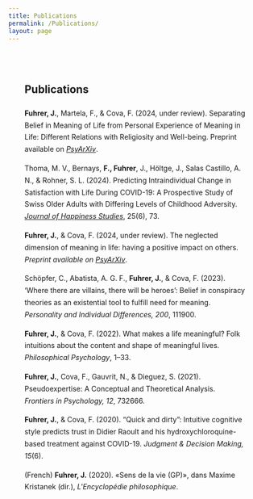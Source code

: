 ```yaml
---
title: Publications
permalink: /Publications/
layout: page
---
```

<div style="max-width: 750px; margin: auto; padding: 2rem; line-height: 1.7;">

## Publications

**Fuhrer, J.**, Martela, F., & Cova, F. (2024, under review). Separating Belief in Meaning of Life from Personal Experience of Meaning in Life: Different Relations with Religiosity and Well-being. Preprint available on *[PsyArXiv](https://osf.io/preprints/psyarxiv/4efwt_v1/)*.

Thoma, M. V., Bernays, **F., Fuhrer**, J., Höltge, J., Salas Castillo, A. N., & Rohner, S. L. (2024). Predicting Intraindividual Change in Satisfaction with Life During COVID-19: A Prospective Study of Swiss Older Adults with Differing Levels of Childhood Adversity. *[Journal of Happiness Studies](https://link.springer.com/article/10.1007/s10902-024-00791-2)*, 25(6), 73.

**Fuhrer, J.**, & Cova, F. (2024, under review). The neglected dimension of meaning in life: having a positive impact on others. *Preprint available on [PsyArXiv](https://osf.io/preprints/psyarxiv/efk28_v1)*.

Schöpfer, C., Abatista, A. G. F., **Fuhrer, J.**, & Cova, F. (2023). ‘Where there are villains, there will be heroes’: Belief in conspiracy theories as an existential tool to fulfill need for meaning. *Personality and Individual Differences, 200*, 111900.

**Fuhrer, J.**, & Cova, F. (2022). What makes a life meaningful? Folk intuitions about the content and shape of meaningful lives. *Philosophical Psychology*, 1–33.

**Fuhrer, J.**, Cova, F., Gauvrit, N., & Dieguez, S. (2021). Pseudoexpertise: A Conceptual and Theoretical Analysis. *Frontiers in Psychology, 12*, 732666.

**Fuhrer, J.**, & Cova, F. (2020). “Quick and dirty”: Intuitive cognitive style predicts trust in Didier Raoult and his hydroxychloroquine-based treatment against COVID-19. *Judgment & Decision Making, 15*(6).

(French) **Fuhrer, J.** (2020). «Sens de la vie (GP)», dans Maxime Kristanek (dir.), *L'Encyclopédie philosophique*. 
